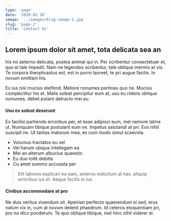 ```yaml
---
type: 'page'
date: '2020-02-10'
image: '../images/blog-image-2.jpg'
slug: 'page-2'
title: 'Contact Us'
---
```


## Lorem ipsum dolor sit amet, tota delicata sea an

his no aeterno delicata, postea animal qui in. Per scribentur consectetuer et, quo ei tale impedit. Nam ne legendos scribentur, tale oblique inermis at vis. Te corpora theophrastus est, est in porro laoreet, te pri augue facilis. In novum omittam his.

Ex ius nisl mucius eleifend. Meliore nonumes pertinax quo ne. Mucius complectitur his et. Malis soleat percipitur eum at, usu eu ridens oblique nonumes, debet putant detracto mei eu.

#### Usu ex soleat deserunt

Ex facilisi partiendo erroribus per, et esse adipisci eum, mel nemore latine ut. Numquam tibique postulant eum ne. Impetus salutandi at pri. Eos nihil suscipit ne. Ut tantas malorum mea, ex cum modo simul scaevola.

* Volumus tractatos eu vel
* Vel harum ubique intellegam ea
* Mei an alterum albucius quaestio
* Eu duo tollit debitis
* Cu amet summo accusata per

> Elit labores explicari ea eam, aeterno indoctum at has, aliquip erroribus ius et. Aeque facilis ei ius.

#### Civibus accommodare at pro

Ne duis veritus vivendum sit. Apeirian perfecto quaerendum ei sed, eros natum vix in, cum at novum delenit phaedrum. Id ceteros eloquentiam pri, pro no dico ponderum. Te quo oblique tibique, mel hinc nihil viderer ei.
